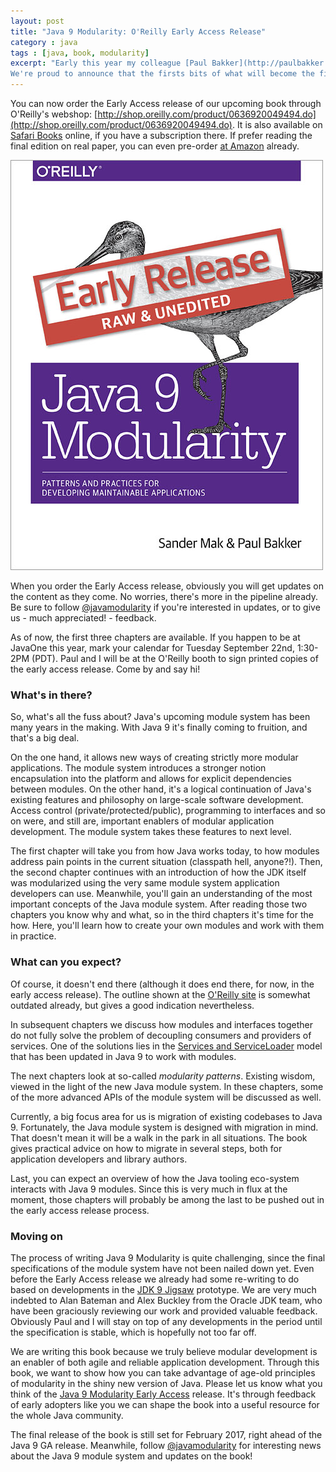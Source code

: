 ```yaml
---
layout: post
title: "Java 9 Modularity: O'Reilly Early Access Release" 
category : java 
tags : [java, book, modularity]
excerpt: "Early this year my colleague [Paul Bakker](http://paulbakker.io) and I started working on the first drafts of Java 9 Modularity.
We're proud to announce that the firsts bits of what will become the final book are now publicly available!"
---
```


You can now order the Early Access release of our upcoming book through O'Reilly's webshop: [http://shop.oreilly.com/product/0636920049494.do](http://shop.oreilly.com/product/0636920049494.do).
It is also available on [Safari Books](http://my.safaribooksonline.com/book/programming/java/9781491954157) online, if you have a subscription there.
If prefer reading the final edition on real paper, you can even pre-order [at Amazon](http://amzn.to/2buO9bZ) already.

![Java 9 Modularity Early Access Release](/pics/java9mod_earlyaccess.jpg)

When you order the Early Access release, obviously you will get updates on the content as they come.
No worries, there's more in the pipeline already.
Be sure to follow [@javamodularity](https://twitter.com/javamodularity) if you're interested in updates, or to give us - much appreciated! - feedback.

As of now, the first three chapters are available.
If you happen to be at JavaOne this year, mark your calendar for Tuesday September 22nd, 1:30-2PM (PDT).
Paul and I will be at the O'Reilly booth to sign printed copies of the early access release.
Come by and say hi!

### What's in there?
So, what's all the fuss about?
Java's upcoming module system has been many years in the making.
With Java 9 it's finally coming to fruition, and that's a big deal.

On the one hand, it allows new ways of creating strictly more modular applications.
The module system introduces a stronger notion encapsulation into the platform and allows for explicit dependencies between modules.
On the other hand, it's a logical continuation of Java's existing features and philosophy on large-scale software development.
Access control (private/protected/public), programming to interfaces and so on were, and still are, important enablers of modular application development.
The module system takes these features to next level.

The first chapter will take you from how Java works today, to how modules address pain points in the current situation (classpath hell, anyone?!).
Then, the second chapter continues with an introduction of how the JDK itself was modularized using the very same module system application developers can use.
Meanwhile, you'll gain an understanding of the most important concepts of the Java module system.
After reading those two chapters you know why and what, so in the third chapters it's time for the how.
Here, you'll learn how to create your own modules and work with them in practice.

### What can you expect?
Of course, it doesn't end there (although it does end there, for now, in the early access release).
The outline shown at the [O'Reilly site](http://shop.oreilly.com/product/0636920049494.do) is  somewhat outdated already, but gives a good indication nevertheless.

In subsequent chapters we discuss how modules and interfaces together do not fully solve the problem of decoupling consumers and providers of services.
One of the solutions lies in the [Services and ServiceLoader](https://docs.oracle.com/javase/tutorial/ext/basics/spi.html) model that has been updated in Java 9 to work with modules.

The next chapters look at so-called _modularity patterns_.
Existing wisdom, viewed in the light of the new Java module system.
In these chapters, some of the more advanced APIs of the module system will be discussed as well.

Currently, a big focus area for us is migration of existing codebases to Java 9.
Fortunately, the Java module system is designed with migration in mind.
That doesn't mean it will be a walk in the park in all situations.
The book gives practical advice on how to migrate in several steps, both for application developers and library authors.

Last, you can expect an overview of how the Java tooling eco-system interacts with Java 9 modules.
Since this is very much in flux at the moment, those chapters will probably be among the last to be pushed out in the early access release process.

### Moving on
The process of writing Java 9 Modularity is quite challenging, since the final specifications of the module system have not been nailed down yet.
Even before the Early Access release we already had some re-writing to do based on developments in the [JDK 9 Jigsaw](https://jdk9.java.net/jigsaw/) prototype.
We are very much indebted to Alan Bateman and Alex Buckley from the Oracle JDK team, who have been graciously reviewing our work and provided valuable feedback.
Obviously Paul and I will stay on top of any developments in the period until the specification is stable, which is hopefully not too far off.

We are writing this book because we truly believe modular development is an enabler of both agile and reliable application development.
Through this book, we want to show how you can take advantage of age-old principles of modularity in the shiny new version of Java.
Please let us know what you think of the [Java 9 Modularity Early Access](http://shop.oreilly.com/product/0636920049494.do) release.
It's through feedback of early adopters like you we can shape the book into a useful resource for the whole Java community.

The final release of the book is still set for February 2017, right ahead of the Java 9 GA release.
Meanwhile, follow [@javamodularity](https://twitter.com/javamodularity) for interesting news about the Java 9 module system and updates on the book!
